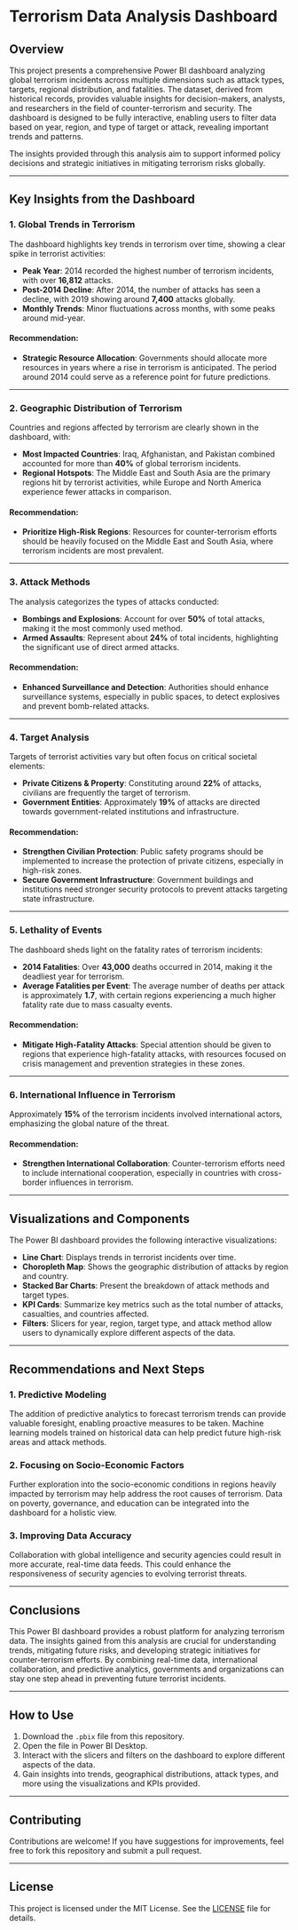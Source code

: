 # Terrorism Data Analysis Dashboard 

## Overview

This project presents a comprehensive Power BI dashboard analyzing global terrorism incidents across multiple dimensions such as attack types, targets, regional distribution, and fatalities. The dataset, derived from historical records, provides valuable insights for decision-makers, analysts, and researchers in the field of counter-terrorism and security. The dashboard is designed to be fully interactive, enabling users to filter data based on year, region, and type of target or attack, revealing important trends and patterns.

The insights provided through this analysis aim to support informed policy decisions and strategic initiatives in mitigating terrorism risks globally.

---

## Key Insights from the Dashboard

### 1. **Global Trends in Terrorism**
The dashboard highlights key trends in terrorism over time, showing a clear spike in terrorist activities:
- **Peak Year**: 2014 recorded the highest number of terrorism incidents, with over **16,812** attacks.
- **Post-2014 Decline**: After 2014, the number of attacks has seen a decline, with 2019 showing around **7,400** attacks globally.
- **Monthly Trends**: Minor fluctuations across months, with some peaks around mid-year.

#### **Recommendation**:
- **Strategic Resource Allocation**: Governments should allocate more resources in years where a rise in terrorism is anticipated. The period around 2014 could serve as a reference point for future predictions.

---

### 2. **Geographic Distribution of Terrorism**
Countries and regions affected by terrorism are clearly shown in the dashboard, with:
- **Most Impacted Countries**: Iraq, Afghanistan, and Pakistan combined accounted for more than **40%** of global terrorism incidents.
- **Regional Hotspots**: The Middle East and South Asia are the primary regions hit by terrorist activities, while Europe and North America experience fewer attacks in comparison.

#### **Recommendation**:
- **Prioritize High-Risk Regions**: Resources for counter-terrorism efforts should be heavily focused on the Middle East and South Asia, where terrorism incidents are most prevalent.

---

### 3. **Attack Methods**
The analysis categorizes the types of attacks conducted:
- **Bombings and Explosions**: Account for over **50%** of total attacks, making it the most commonly used method.
- **Armed Assaults**: Represent about **24%** of total incidents, highlighting the significant use of direct armed attacks.

#### **Recommendation**:
- **Enhanced Surveillance and Detection**: Authorities should enhance surveillance systems, especially in public spaces, to detect explosives and prevent bomb-related attacks.

---

### 4. **Target Analysis**
Targets of terrorist activities vary but often focus on critical societal elements:
- **Private Citizens & Property**: Constituting around **22%** of attacks, civilians are frequently the target of terrorism.
- **Government Entities**: Approximately **19%** of attacks are directed towards government-related institutions and infrastructure.

#### **Recommendation**:
- **Strengthen Civilian Protection**: Public safety programs should be implemented to increase the protection of private citizens, especially in high-risk zones.
- **Secure Government Infrastructure**: Government buildings and institutions need stronger security protocols to prevent attacks targeting state infrastructure.

---

### 5. **Lethality of Events**
The dashboard sheds light on the fatality rates of terrorism incidents:
- **2014 Fatalities**: Over **43,000** deaths occurred in 2014, making it the deadliest year for terrorism.
- **Average Fatalities per Event**: The average number of deaths per attack is approximately **1.7**, with certain regions experiencing a much higher fatality rate due to mass casualty events.

#### **Recommendation**:
- **Mitigate High-Fatality Attacks**: Special attention should be given to regions that experience high-fatality attacks, with resources focused on crisis management and prevention strategies in these zones.

---

### 6. **International Influence in Terrorism**
Approximately **15%** of the terrorism incidents involved international actors, emphasizing the global nature of the threat.

#### **Recommendation**:
- **Strengthen International Collaboration**: Counter-terrorism efforts need to include international cooperation, especially in countries with cross-border influences in terrorism.

---

## Visualizations and Components

The Power BI dashboard provides the following interactive visualizations:
- **Line Chart**: Displays trends in terrorist incidents over time.
- **Choropleth Map**: Shows the geographic distribution of attacks by region and country.
- **Stacked Bar Charts**: Present the breakdown of attack methods and target types.
- **KPI Cards**: Summarize key metrics such as the total number of attacks, casualties, and countries affected.
- **Filters**: Slicers for year, region, target type, and attack method allow users to dynamically explore different aspects of the data.

---

## Recommendations and Next Steps

### 1. **Predictive Modeling**
The addition of predictive analytics to forecast terrorism trends can provide valuable foresight, enabling proactive measures to be taken. Machine learning models trained on historical data can help predict future high-risk areas and attack methods.

### 2. **Focusing on Socio-Economic Factors**
Further exploration into the socio-economic conditions in regions heavily impacted by terrorism may help address the root causes of terrorism. Data on poverty, governance, and education can be integrated into the dashboard for a holistic view.

### 3. **Improving Data Accuracy**
Collaboration with global intelligence and security agencies could result in more accurate, real-time data feeds. This could enhance the responsiveness of security agencies to evolving terrorist threats.

---

## Conclusions

This Power BI dashboard provides a robust platform for analyzing terrorism data. The insights gained from this analysis are crucial for understanding trends, mitigating future risks, and developing strategic initiatives for counter-terrorism efforts. By combining real-time data, international collaboration, and predictive analytics, governments and organizations can stay one step ahead in preventing future terrorist incidents.

---

## How to Use

1. Download the `.pbix` file from this repository.
2. Open the file in Power BI Desktop.
3. Interact with the slicers and filters on the dashboard to explore different aspects of the data.
4. Gain insights into trends, geographical distributions, attack types, and more using the visualizations and KPIs provided.

---

## Contributing

Contributions are welcome! If you have suggestions for improvements, feel free to fork this repository and submit a pull request.

---

## License

This project is licensed under the MIT License. See the [LICENSE](LICENSE) file for details.

